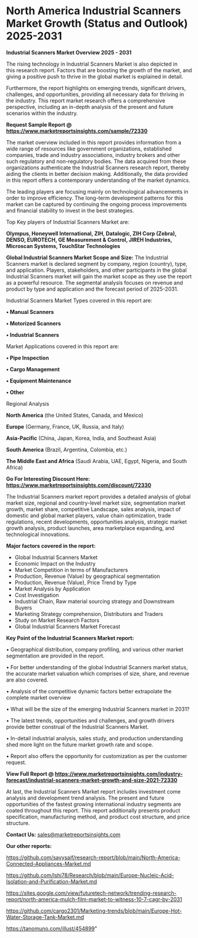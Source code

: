   # North America Industrial Scanners Market Growth (Status and Outlook) 2025-2031

<Strong> Industrial Scanners Market Overview 2025 - 2031</strong>

The rising technology in Industrial Scanners Market is also depicted in this research report. Factors that are boosting the growth of the market, and giving a positive push to thrive in the global market is explained in detail.

Furthermore, the report highlights on emerging trends, significant drivers, challenges, and opportunities, providing all necessary data for thriving in the industry. This report market research offers a comprehensive perspective, including an in-depth analysis of the present and future scenarios within the industry.

<strong>Request Sample Report @ <a href=https://www.marketreportsinsights.com/sample/72330>https://www.marketreportsinsights.com/sample/72330</a></strong>

The market overview included in this report provides information from a wide range of resources like government organizations, established companies, trade and industry associations, industry brokers and other such regulatory and non-regulatory bodies. The data acquired from these organizations authenticate the Industrial Scanners research report, thereby aiding the clients in better decision making. Additionally, the data provided in this report offers a contemporary understanding of the market dynamics.

The leading players are focusing mainly on technological advancements in order to improve efficiency. The long-term development patterns for this market can be captured by continuing the ongoing process improvements and financial stability to invest in the best strategies.

Top Key players of Industrial Scanners Market are:

<strong>Olympus, Honeywell International, ZIH, Datalogic, ZIH Corp (Zebra), DENSO, EUROTECH, GE Measurement & Control, JIREH Industries, Microscan Systems, TouchStar Technologies</strong>

<strong><b>Global Industrial Scanners Market Scope and Size:</b></strong>
The Industrial Scanners market is declared segment by company, region (country), type, and application. Players, stakeholders, and other participants in the global Industrial Scanners market will gain the market scope as they use the report as a powerful resource. The segmental analysis focuses on revenue and product by type and application and the forecast period of 2025-2031.

Industrial Scanners Market Types covered in this report are:

<strong>• Manual Scanners

• Motorized Scanners

• Industrial Scanners</strong>

Market Applications covered in this report are:

<strong>• Pipe Inspection

• Cargo Management

• Equipment Maintenance

• Other</strong> 

Regional Analysis

<strong>North America</strong> (the United States, Canada, and Mexico)

<strong>Europe</strong> (Germany, France, UK, Russia, and Italy)

<strong>Asia-Pacific</strong> (China, Japan, Korea, India, and Southeast Asia)

<strong>South America</strong> (Brazil, Argentina, Colombia, etc.)

<strong>The Middle East and Africa</strong> (Saudi Arabia, UAE, Egypt, Nigeria, and South Africa)

<strong>Go For Interesting Discount Here: <a href=https://www.marketreportsinsights.com/discount/72330>https://www.marketreportsinsights.com/discount/72330</a></strong>

The Industrial Scanners market report provides a detailed analysis of global market size, regional and country-level market size, segmentation market growth, market share, competitive Landscape, sales analysis, impact of domestic and global market players, value chain optimization, trade regulations, recent developments, opportunities analysis, strategic market growth analysis, product launches, area marketplace expanding, and technological innovations.

<strong><b>Major factors covered in the report:</b></strong>
<ul>
  <li>Global Industrial Scanners Market </li>
  <li>Economic Impact on the Industry</li>
  <li>Market Competition in terms of Manufacturers</li>
  <li>Production, Revenue (Value) by geographical segmentation</li>
  <li>Production, Revenue (Value), Price Trend by Type</li>
  <li>Market Analysis by Application</li>
  <li>Cost Investigation</li>
  <li>Industrial Chain, Raw material sourcing strategy and Downstream Buyers</li>
  <li>Marketing Strategy comprehension, Distributors and Traders</li>
  <li>Study on Market Research Factors</li>
  <li>Global Industrial Scanners Market Forecast</li>
</ul>

<strong><b>Key Point of the Industrial Scanners Market report:</b></strong>

• Geographical distribution, company profiling, and various other market segmentation are provided in the report.

• For better understanding of the global Industrial Scanners market status, the accurate market valuation which comprises of size, share, and revenue are also covered.

• Analysis of the competitive dynamic factors better extrapolate the complete market overview

• What will be the size of the emerging Industrial Scanners market in 2031?

• The latest trends, opportunities and challenges, and growth drivers provide better construal of the Industrial Scanners Market.

• In-detail industrial analysis, sales study, and production understanding shed more light on the future market growth rate and scope.

• Report also offers the opportunity for customization as per the customer request.

<strong><b>View Full Report @ <a href=https://www.marketreportsinsights.com/industry-forecast/industrial-scanners-market-growth-and-size-2021-72330>https://www.marketreportsinsights.com/industry-forecast/industrial-scanners-market-growth-and-size-2021-72330</a></b></strong>


At last, the Industrial Scanners Market report includes investment come analysis and development trend analysis. The present and future opportunities of the fastest growing international industry segments are coated throughout this report. This report additionally presents product specification, manufacturing method, and product cost structure, and price structure.

<strong>Contact Us:</strong>
sales@marketreportsinsights.com

<strong>Our other reports:</strong>

<a href=https://github.com/sayysaif/research-report/blob/main/North-America-Connected-Appliances-Market.md>https://github.com/sayysaif/research-report/blob/main/North-America-Connected-Appliances-Market.md</a>

<a href=https://github.com/Ishi78/Research/blob/main/Europe-Nucleic-Acid-Isolation-and-Purification-Market.md>https://github.com/Ishi78/Research/blob/main/Europe-Nucleic-Acid-Isolation-and-Purification-Market.md</a>

<a href=https://sites.google.com/view/futuretech-network/trending-research-report/north-america-mulch-film-market-to-witness-10-7-cagr-by-2031>https://sites.google.com/view/futuretech-network/trending-research-report/north-america-mulch-film-market-to-witness-10-7-cagr-by-2031</a>

<a href=https://github.com/cargo2301/Marketing-trends/blob/main/Europe-Hot-Water-Storage-Tank-Market.md>https://github.com/cargo2301/Marketing-trends/blob/main/Europe-Hot-Water-Storage-Tank-Market.md</a>

<a href=https://tanomuno.com/illust/454899>https://tanomuno.com/illust/454899</a>"
